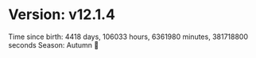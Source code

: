 # Version: v12.1.4
Time since birth: 4418 days, 106033 hours, 6361980 minutes, 381718800 seconds
Season: Autumn 🍁

